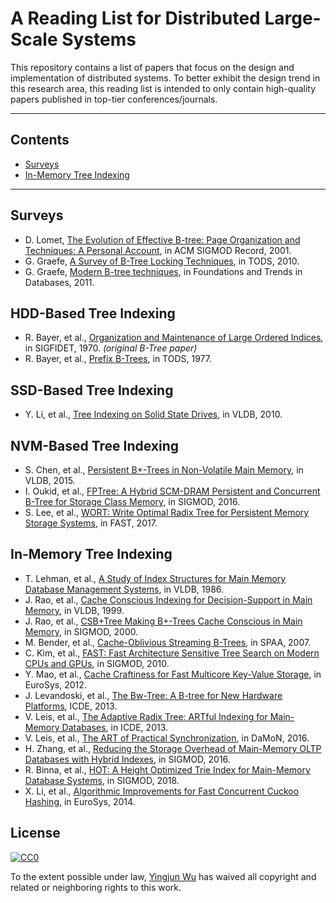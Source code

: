 # A Reading List for Distributed Large-Scale Systems

This repository contains a list of papers that focus on the design and implementation of distributed systems. To better exhibit the design trend in this research area, this reading list is intended to only contain high-quality papers published in top-tier conferences/journals.
- - -

## Contents
- [Surveys](#surveys)
- [In-Memory Tree Indexing](#in-memory-tree-indexing)

- - -

## Surveys
* D. Lomet, [The Evolution of Effective B-tree: Page Organization and Techniques: A Personal Account](https://www.microsoft.com/en-us/research/wp-content/uploads/2016/02/p64-lomet.pdf), in ACM SIGMOD Record, 2001.
* G. Graefe, [A Survey of B-Tree Locking Techniques](https://dl.acm.org/citation.cfm?id=1806907.1806908), in TODS, 2010.
* G. Graefe, [Modern B-tree techniques](https://www.nowpublishers.com/article/Details/DBS-028), in Foundations and Trends in Databases, 2011.

## HDD-Based Tree Indexing
* R. Bayer, et al., [Organization and Maintenance of Large Ordered Indices](https://infolab.usc.edu/csci585/Spring2010/den_ar/indexing.pdf), in SIGFIDET, 1970. _(original B-Tree paper)_
* R. Bayer, et al., [Prefix B-Trees](https://dl.acm.org/citation.cfm?id=320530), in TODS, 1977.


## SSD-Based Tree Indexing
* Y. Li, et al., [Tree Indexing on Solid State Drives](https://dl.acm.org/citation.cfm?id=1920990), in VLDB, 2010.

## NVM-Based Tree Indexing
* S. Chen, et al., [Persistent B+-Trees in Non-Volatile Main Memory](http://www.vldb.org/pvldb/vol8/p786-chen.pdf), in VLDB, 2015.
* I. Oukid, et al., [FPTree: A Hybrid SCM-DRAM Persistent and Concurrent B-Tree for Storage Class Memory](https://dl.acm.org/citation.cfm?id=2915251), in SIGMOD, 2016.
* S. Lee, et al., [WORT: Write Optimal Radix Tree for Persistent Memory Storage Systems](https://www.usenix.org/system/files/conference/fast17/fast17-lee.pdf), in FAST, 2017.

## In-Memory Tree Indexing
* T. Lehman, et al., [A Study of Index Structures for Main Memory Database Management Systems](http://www.vldb.org/conf/1986/P294.PDF), in VLDB, 1986.
* J. Rao, et al., [Cache Conscious Indexing for Decision-Support in Main Memory](http://www.vldb.org/conf/1999/P7.pdf), in VLDB, 1999.
* J. Rao, et al., [CSB+Tree Making B+-Trees Cache Conscious in Main Memory](https://dl.acm.org/citation.cfm?id=335449), in SIGMOD, 2000.
* M. Bender, et al., [Cache-Oblivious Streaming B-Trees](https://dl.acm.org/citation.cfm?id=1248393), in SPAA, 2007.
* C. Kim, et al., [FAST: Fast Architecture Sensitive Tree Search on Modern CPUs and GPUs](https://dl.acm.org/citation.cfm?id=1807206), in SIGMOD, 2010.
* Y. Mao, et al., [Cache Craftiness for Fast Multicore Key-Value Storage](https://dl.acm.org/citation.cfm?id=2168855), in EuroSys, 2012.
* J. Levandoski, et al., [The Bw-Tree: A B-tree for New Hardware Platforms](https://www.microsoft.com/en-us/research/publication/the-bw-tree-a-b-tree-for-new-hardware/), ICDE, 2013.
* V. Leis, et al., [The Adaptive Radix Tree: ARTful Indexing for Main-Memory Databases](https://db.in.tum.de/~leis/papers/ART.pdf), in ICDE, 2013.
* V. Leis, et al., [The ART of Practical Synchronization](https://dl.acm.org/citation.cfm?id=2933352), in DaMoN, 2016.
* H. Zhang, et al., [Reducing the Storage Overhead of Main-Memory OLTP Databases with Hybrid Indexes](https://dl.acm.org/citation.cfm?id=2915222), in SIGMOD, 2016.
* R. Binna, et al., [HOT: A Height Optimized Trie Index for Main-Memory Database Systems](https://dl.acm.org/citation.cfm?id=3183713.3196896), in SIGMOD, 2018.
* X. Li, et al., [Algorithmic Improvements for Fast Concurrent Cuckoo Hashing](https://dl.acm.org/citation.cfm?id=2592820), in EuroSys, 2014.


## License

[![CC0](http://i.creativecommons.org/p/zero/1.0/88x31.png)](http://creativecommons.org/publicdomain/zero/1.0/)

To the extent possible under law, [Yingjun Wu](https://yingjunwu.github.io/) has waived all copyright and related or neighboring rights to this work.
